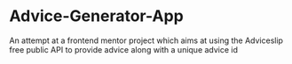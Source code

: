 # Advice-Generator-App
An attempt at a frontend mentor project which aims at using the Adviceslip free public API to provide advice along with a unique advice id
